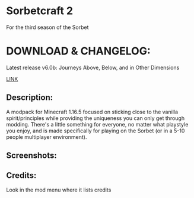 # Sorbetcraft 2

For the third season of the Sorbet

# DOWNLOAD & CHANGELOG:

Latest release v6.0b: Journeys Above, Below, and in Other Dimensions

[LINK](https://github.com/Turnip1234/Sorbetcraft-v2/releases/tag/v6.0b)

## Description:

A modpack for Minecraft 1.16.5 focused on sticking close to the vanilla spirit/principles while providing the uniqueness you can only get through modding. There's a little something for everyone, no matter what playstyle you enjoy, and is made specifically for playing on the Sorbet (or in a 5-10 people multiplayer environment).

## Screenshots:

## Credits:
Look in the mod menu where it lists credits
